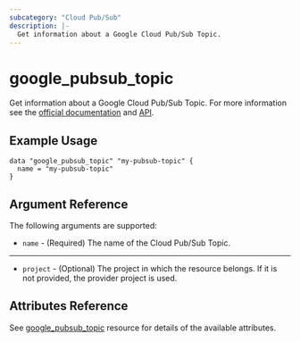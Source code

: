 ```yaml
---
subcategory: "Cloud Pub/Sub"
description: |-
  Get information about a Google Cloud Pub/Sub Topic.
---
```


# google_pubsub_topic

Get information about a Google Cloud Pub/Sub Topic. For more information see
the [official documentation](https://cloud.google.com/pubsub/docs/)
and [API](https://cloud.google.com/pubsub/docs/apis).

## Example Usage

```hcl
data "google_pubsub_topic" "my-pubsub-topic" {
  name = "my-pubsub-topic"
}
```

## Argument Reference

The following arguments are supported:

* `name` - (Required) The name of the Cloud Pub/Sub Topic.

- - -

* `project` - (Optional) The project in which the resource belongs. If it
    is not provided, the provider project is used.

## Attributes Reference

See [google_pubsub_topic](https://registry.terraform.io/providers/hashicorp/google/latest/docs/resources/pubsub_topic#argument-reference) resource for details of the available attributes.
